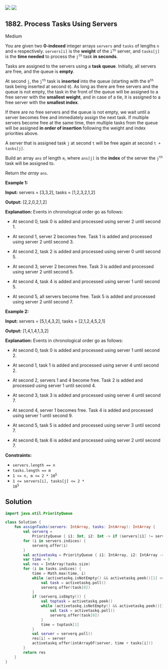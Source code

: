 [![](https://img.shields.io/github/stars/javadev/LeetCode-in-Kotlin?label=Stars&style=flat-square)](https://github.com/javadev/LeetCode-in-Kotlin)
[![](https://img.shields.io/github/forks/javadev/LeetCode-in-Kotlin?label=Fork%20me%20on%20GitHub%20&style=flat-square)](https://github.com/javadev/LeetCode-in-Kotlin/fork)

## 1882\. Process Tasks Using Servers

Medium

You are given two **0-indexed** integer arrays `servers` and `tasks` of lengths `n` and `m` respectively. `servers[i]` is the **weight** of the <code>i<sup>th</sup></code> server, and `tasks[j]` is the **time needed** to process the <code>j<sup>th</sup></code> task **in seconds**.

Tasks are assigned to the servers using a **task queue**. Initially, all servers are free, and the queue is **empty**.

At second `j`, the <code>j<sup>th</sup></code> task is **inserted** into the queue (starting with the <code>0<sup>th</sup></code> task being inserted at second `0`). As long as there are free servers and the queue is not empty, the task in the front of the queue will be assigned to a free server with the **smallest weight**, and in case of a tie, it is assigned to a free server with the **smallest index**.

If there are no free servers and the queue is not empty, we wait until a server becomes free and immediately assign the next task. If multiple servers become free at the same time, then multiple tasks from the queue will be assigned **in order of insertion** following the weight and index priorities above.

A server that is assigned task `j` at second `t` will be free again at second `t + tasks[j]`.

Build an array `ans` of length `m`, where `ans[j]` is the **index** of the server the <code>j<sup>th</sup></code> task will be assigned to.

Return _the array_ `ans`.

**Example 1:**

**Input:** servers = [3,3,2], tasks = [1,2,3,2,1,2]

**Output:** [2,2,0,2,1,2]

**Explanation:** Events in chronological order go as follows:

- At second 0, task 0 is added and processed using server 2 until second 1.

- At second 1, server 2 becomes free. Task 1 is added and processed using server 2 until second 3.

- At second 2, task 2 is added and processed using server 0 until second 5.

- At second 3, server 2 becomes free. Task 3 is added and processed using server 2 until second 5.

- At second 4, task 4 is added and processed using server 1 until second 5.

- At second 5, all servers become free. Task 5 is added and processed using server 2 until second 7.

**Example 2:**

**Input:** servers = [5,1,4,3,2], tasks = [2,1,2,4,5,2,1]

**Output:** [1,4,1,4,1,3,2]

**Explanation:** Events in chronological order go as follows:

- At second 0, task 0 is added and processed using server 1 until second 2.

- At second 1, task 1 is added and processed using server 4 until second 2.

- At second 2, servers 1 and 4 become free. Task 2 is added and processed using server 1 until second 4.

- At second 3, task 3 is added and processed using server 4 until second 7.

- At second 4, server 1 becomes free. Task 4 is added and processed using server 1 until second 9.

- At second 5, task 5 is added and processed using server 3 until second 7.

- At second 6, task 6 is added and processed using server 2 until second 7. 

**Constraints:**

*   `servers.length == n`
*   `tasks.length == m`
*   <code>1 <= n, m <= 2 * 10<sup>5</sup></code>
*   <code>1 <= servers[i], tasks[j] <= 2 * 10<sup>5</sup></code>

## Solution

```kotlin
import java.util.PriorityQueue

class Solution {
    fun assignTasks(servers: IntArray, tasks: IntArray): IntArray {
        val serverq =
            PriorityQueue { i1: Int, i2: Int -> if (servers[i1] != servers[i2]) servers[i1] - servers[i2] else i1 - i2 }
        for (i in servers.indices) {
            serverq.offer(i)
        }
        val activetaskq = PriorityQueue { i1: IntArray, i2: IntArray -> i1[1] - i2[1] }
        var time = 0
        val res = IntArray(tasks.size)
        for (i in tasks.indices) {
            time = Math.max(time, i)
            while (activetaskq.isNotEmpty() && activetaskq.peek()[1] <= i) {
                val task = activetaskq.poll()
                serverq.offer(task[0])
            }
            if (serverq.isEmpty()) {
                val toptask = activetaskq.peek()
                while (activetaskq.isNotEmpty() && activetaskq.peek()[1] == toptask[1]) {
                    val task = activetaskq.poll()
                    serverq.offer(task[0])
                }
                time = toptask[1]
            }
            val server = serverq.poll()
            res[i] = server
            activetaskq.offer(intArrayOf(server, time + tasks[i]))
        }
        return res
    }
}
```